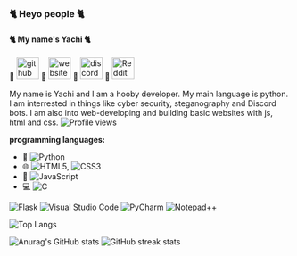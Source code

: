 ### 🐈 Heyo people 🐈
#### 🐈 My name's Yachi 🐈

   🐾 [<img src='https://cdn.jsdelivr.net/npm/simple-icons@3.0.1/icons/github.svg' alt='github' height='40'>](https://github.com/Yachi-qwq)     🐾 [<img src='https://cdn.jsdelivr.net/npm/simple-icons@3.0.1/icons/icloud.svg' alt='website' height='40'>](https://shippodes.mx177013.repl.co/)     🐾 [<img src='https://cdn.jsdelivr.net/npm/simple-icons@3.0.1/icons/discord.svg' alt='discord' height='40'>](https://discord.gg/6AGcPaJteK)     🐾 [<img src='https://cdn.jsdelivr.net/npm/simple-icons@3.0.1/icons/reddit.svg' alt='Reddit' height='40'>](https://www.reddit.com/user/Sensitive_Race_5802)  
   

My name is Yachi and I am a hooby developer. My main language is python. I am interrested in things like cyber security, steganography and Discord bots. I am also into web-developing and building basic websites with js, html and css. ![Profile views](https://gpvc.arturio.dev/Yachi-qwq)  

__programming languages:__ 

- 🐍 ![Python](https://img.shields.io/badge/python-3670A0?style=for-the-badge&logo=python&logoColor=ffdd54)
- 🌐 ![HTML5](https://img.shields.io/badge/html5-%23E34F26.svg?style=for-the-badge&logo=html5&logoColor=white), ![CSS3](https://img.shields.io/badge/css3-%231572B6.svg?style=for-the-badge&logo=css3&logoColor=white)
- 📱 ![JavaScript](https://img.shields.io/badge/javascript-%23323330.svg?style=for-the-badge&logo=javascript&logoColor=%23F7DF1E)
- 💻 ![C](https://img.shields.io/badge/c-%2300599C.svg?style=for-the-badge&logo=c&logoColor=white) 
      
![Flask](https://img.shields.io/badge/flask-%23000.svg?style=for-the-badge&logo=flask&logoColor=white) ![Visual Studio Code](https://img.shields.io/badge/Visual%20Studio%20Code-0078d7.svg?style=for-the-badge&logo=visual-studio-code&logoColor=white) ![PyCharm](https://img.shields.io/badge/pycharm-143?style=for-the-badge&logo=pycharm&logoColor=black&color=black&labelColor=green) ![Notepad++](https://img.shields.io/badge/Notepad++-90E59A.svg?style=for-the-badge&logo=notepad%2b%2b&logoColor=black)

![Top Langs](https://github-readme-stats.vercel.app/api/top-langs/?username=Yachi-qwq&theme=radical)

![Anurag's GitHub stats](https://github-readme-stats.vercel.app/api?username=Yachi-qwq&show_icons=true&theme=radical)  ![GitHub streak stats](https://github-readme-streak-stats.herokuapp.com/?user=Yachi-qwq&theme=radical)  
